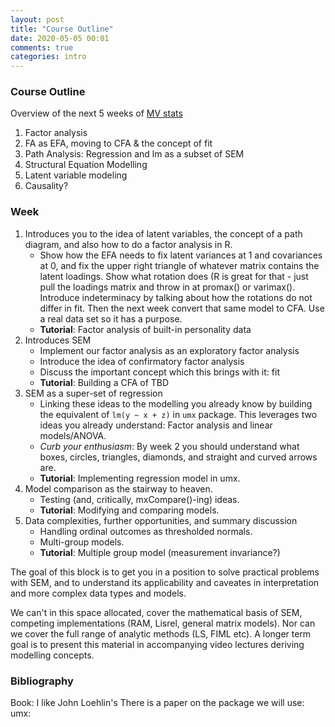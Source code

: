 ```yaml
---
layout: post
title: "Course Outline"
date: 2020-05-05 00:01
comments: true
categories: intro
---
```


<a name="top"></a>
### Course Outline

Overview of the next 5 weeks of [MV stats](http://www.drps.ed.ac.uk/15-16/dpt/cxpsyl11054.htm)

1. Factor analysis
2. FA as EFA, moving to CFA & the concept of fit
3. Path Analysis: Regression and lm as a subset of SEM
4. Structural Equation Modelling
5. Latent variable modeling
6. Causality?

### Week
1. Introduces you to the idea of latent variables, the concept of a path diagram, and also how to do a factor analysis in R.
	* Show how the EFA needs to fix latent variances at 1 and covariances at 0, and fix the upper right triangle of whatever matrix contains the latent loadings. Show what rotation does (R is great for that - just pull the loadings matrix and throw in at promax() or varimax(). Introduce indeterminacy by talking about how the rotations do not differ in fit. Then the next week convert that same model to CFA. Use a real data set so it has a purpose.
	* **Tutorial**: Factor analysis of built-in personality data
2. Introduces SEM
	* Implement our factor analysis as an exploratory factor analysis
	* Introduce the idea of confirmatory factor analysis
	* Discuss the important concept which this brings with it: fit
	* **Tutorial**: Building a CFA of TBD
3. SEM as a super-set of regression
	* Linking these ideas to the modelling you already know by building the equivalent of `lm(y ~ x + z)` in `umx` package. This leverages two ideas you already understand: Factor analysis and linear models/ANOVA.
	* *Curb your enthusiasm*: By week 2 you should understand what boxes, circles, triangles, diamonds, and straight and curved arrows are. 
	* **Tutorial**: Implementing regression model in umx.
4. Model comparison as the stairway to heaven.
	* Testing (and, critically, mxCompare()-ing) ideas.
	* **Tutorial**: Modifying and comparing models.
5. Data complexities, further opportunities, and summary discussion
	* Handling ordinal outcomes as thresholded normals.
	* Multi-group models.
	* **Tutorial**: Multiple group model (measurement invariance?)

The goal of this block is to get you in a position to solve practical problems with SEM, and to understand its applicability and caveates in interpretation and more complex data types and models.

We can't in this space allocated, cover the mathematical basis of SEM, competing implementations (RAM, Lisrel, general matrix models). Nor can we cover the full range of analytic methods (LS, FIML etc). A longer term goal is to present this material in accompanying video lectures deriving modelling concepts.

### Bibliography
Book: I like John Loehlin's
There is a paper on the package we will use: umx:
